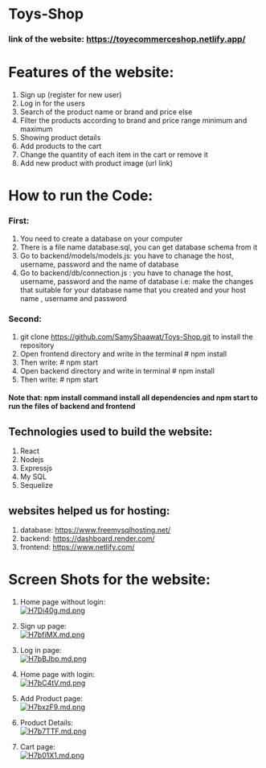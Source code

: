# Toys-Shop
### link of the website: https://toyecommerceshop.netlify.app/

# Features of the website:
1.	Sign up (register for new user)
2.	Log in for the users
3.	Search of the product name or brand and price else
4.	Filter the products according to brand and price range minimum and maximum
5.	Showing product details 
6.	Add products to the cart
7.	Change the quantity of each item in the cart or remove it
8.	Add new product with product image (url link)


# How to run the Code: 
### First:
  1. You need to create a database on your computer
  2. There is a file name database.sql, you can get  database schema from it
  3. Go to backend/models/models.js: you have to chanage the host, username, password and the name of database
  4. Go to backend/db/connection.js : you have to chanage the host, username, password and the name of database
  i.e:  make the changes that suitable for your database name that you created and your host name , username and password  


### Second:
  1. git clone https://github.com/SamyShaawat/Toys-Shop.git to install the repository
  2. Open frontend directory and write in the terminal # npm install 
  3. Then write: # npm start 
  4. Open backend directory and write in terminal # npm install 
  5. Then write: # npm start  
#### Note that: npm install command install  all dependencies and npm start to run the files of backend and frontend


## Technologies used to build the website:
1. React
2. Nodejs
3. Expressjs
4. My SQL
5. Sequelize

## websites helped us for hosting:
1. database: https://www.freemysqlhosting.net/
2. backend:  https://dashboard.render.com/
3. frontend: https://www.netlify.com/


# Screen Shots for the website:  
1. Home page without login:  
[![H7Di40g.md.png](https://iili.io/H7Di40g.md.png)](https://freeimage.host/i/H7Di40g)  
  
2. Sign up page:  
[![H7bfiMX.md.png](https://iili.io/H7bfiMX.md.png)](https://freeimage.host/i/H7bfiMX)  
  
3. Log in page:   
[![H7bBJbp.md.png](https://iili.io/H7bBJbp.md.png)](https://freeimage.host/i/H7bBJbp)  
  
4. Home page with login:  
[![H7bC4tV.md.png](https://iili.io/H7bC4tV.md.png)](https://freeimage.host/i/H7bC4tV)  
  
5. Add Product page:  
[![H7bxzF9.md.png](https://iili.io/H7bxzF9.md.png)](https://freeimage.host/i/H7bxzF9)  
  
6. Product Details:  
[![H7b7TTF.md.png](https://iili.io/H7b7TTF.md.png)](https://freeimage.host/i/H7b7TTF)   
  
7. Cart page:  
[![H7b01X1.md.png](https://iili.io/H7b01X1.md.png)](https://freeimage.host/i/H7b01X1)  



